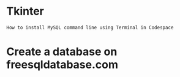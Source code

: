 # Tkinter

`How to install MySQL command line using Terminal in Codespace`

<!-- # step 1 : run this command "sudo apt update"
# step 2 : run this command "sudo apt install mysql-server"
# step 3 : run the command to check if mySQL is installed or not "sudo systemctl start mysql.service" -->

# Create a database on freesqldatabase.com